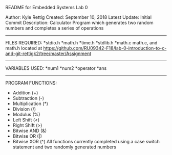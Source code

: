 README for Embedded Systems Lab 0

Author: Kyle Rettig
Created: September 10, 2018
Latest Update: Initial Commit
Description: Calculator Program which generates two random numbers and completes a series of operations
________________________________________________________________________________________________________________________________________
FILES REQUIRED:
*stdio.h
*math.h
*time.h
*stdlib.h
*math.c
math.c, and math.h located at https://github.com/RU09342-F18/lab-0-introduction-to-c-and-git-rettigk2/tree/master/Assignment
________________________________________________________________________________________________________________________________________
VARIABLES USED:
*num1
*num2
*operator
*ans
________________________________________________________________________________________________________________________________________
PROGRAM FUNCTIONS:
 * Addition (+)
 * Subtraction (-)
 * Multiplication (*)
 * Division (/)
 * Modulus (%)
 * Left Shift (<)
 * Right Shift (>)
 * Bitwise AND (&)
 * Bitwise OR (|)
 * Bitwise XOR (^)
 All functions currently completed using a case switch statement and two randomly generated numbers
